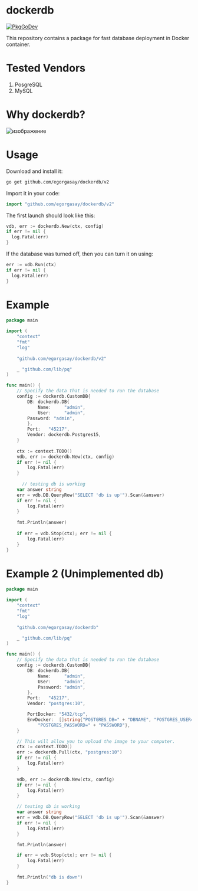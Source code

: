 # dockerdb
[![PkgGoDev](https://pkg.go.dev/badge/golang.org/x/mod)](https://pkg.go.dev/golang.org/x/mod)

This repository contains a package for fast database deployment in Docker container.

# Tested Vendors
<ol>
<li>PosgreSQL</li>
<li>MySQL</li>
</ol>

# Why dockerdb?  
  
![изображение](https://user-images.githubusercontent.com/102957432/218540178-a2d56235-076d-400a-a5ac-b83afd49758b.png)

# Usage
Download and install it:
```bash
go get github.com/egorgasay/dockerdb/v2
```

Import it in your code:
```go
import "github.com/egorgasay/dockerdb/v2"
```

The first launch should look like this:
```go
vdb, err := dockerdb.New(ctx, config)
if err != nil {
  log.Fatal(err)
}
```

If the database was turned off, then you can turn it on using:
```go
err := vdb.Run(ctx)
if err != nil {
  log.Fatal(err)
}
```

# Example 
```go
package main

import (
	"context"
	"fmt"
	"log"
	
	"github.com/egorgasay/dockerdb/v2"

	_ "github.com/lib/pq"
)

func main() {
	// Specify the data that is needed to run the database
	config := dockerdb.CustomDB{
		DB: dockerdb.DB{
			Name:     "admin",
			User:     "admin",
		Password: "admin",
		},
		Port:   "45217",
		Vendor: dockerdb.Postgres15,
	}
      
	ctx := context.TODO()
	vdb, err := dockerdb.New(ctx, config)
	if err != nil {
		log.Fatal(err)
	}
      
      // testing db is working
	var answer string
	err = vdb.DB.QueryRow("SELECT 'db is up'").Scan(&answer)
	if err != nil {
		log.Fatal(err)
	}
    
	fmt.Println(answer)
    
	if err = vdb.Stop(ctx); err != nil {
		log.Fatal(err)
	}
}
```

# Example 2 (Unimplemented db)
```go
package main

import (
    "context"
	"fmt"
	"log"
	
	"github.com/egorgasay/dockerdb"

	_ "github.com/lib/pq"
)

func main() {
	// Specify the data that is needed to run the database
	config := dockerdb.CustomDB{
		DB: dockerdb.DB{
			Name:     "admin",
			User:     "admin",
			Password: "admin",
		},
		Port:   "45217",
		Vendor: "postgres:10",

		PortDocker: "5432/tcp",
		EnvDocker:  []string{"POSTGRES_DB=" + "DBNAME", "POSTGRES_USER=" + "USERNAME",
			"POSTGRES_PASSWORD=" + "PASSWORD"},
	}

	// This will allow you to upload the image to your computer. 
	ctx := context.TODO()
	err := dockerdb.Pull(ctx, "postgres:10")
	if err != nil {
		log.Fatal(err)
	}

	vdb, err := dockerdb.New(ctx, config)
	if err != nil {
		log.Fatal(err)
	}

	// testing db is working
	var answer string
	err = vdb.DB.QueryRow("SELECT 'db is up'").Scan(&answer)
	if err != nil {
		log.Fatal(err)
	}

	fmt.Println(answer)

	if err = vdb.Stop(ctx); err != nil {
		log.Fatal(err)
	}
	
	fmt.Println("db is down")
}
```
